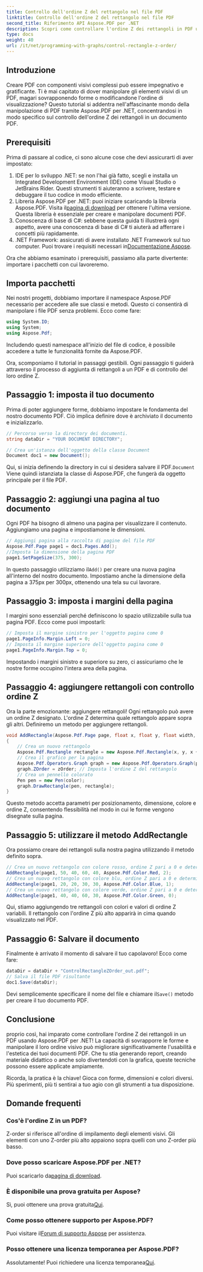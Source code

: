 ```yaml
---
title: Controllo dell'ordine Z del rettangolo nel file PDF
linktitle: Controllo dell'ordine Z del rettangolo nel file PDF
second_title: Riferimento API Aspose.PDF per .NET
description: Scopri come controllare l'ordine Z dei rettangoli in PDF usando Aspose.PDF per .NET in questo tutorial dettagliato passo dopo passo. Ideale per gli sviluppatori che desiderano migliorare i documenti PDF.
type: docs
weight: 40
url: /it/net/programming-with-graphs/control-rectangle-z-order/
---
```

## Introduzione

Creare PDF con componenti visivi complessi può essere impegnativo e gratificante. Ti è mai capitato di dover manipolare gli elementi visivi di un PDF, magari sovrapponendo forme o modificandone l'ordine di visualizzazione? Questo tutorial si addentra nell'affascinante mondo della manipolazione di PDF tramite Aspose.PDF per .NET, concentrandosi in modo specifico sul controllo dell'ordine Z dei rettangoli in un documento PDF. 

## Prerequisiti 

Prima di passare al codice, ci sono alcune cose che devi assicurarti di aver impostato:

1. IDE per lo sviluppo .NET: se non l'hai già fatto, scegli e installa un Integrated Development Environment (IDE) come Visual Studio o JetBrains Rider. Questi strumenti ti aiuteranno a scrivere, testare e debuggare il tuo codice in modo efficiente.
2.  Libreria Aspose.PDF per .NET: puoi iniziare scaricando la libreria Aspose.PDF. Visita il[pagina di download](https://releases.aspose.com/pdf/net/) per ottenere l'ultima versione. Questa libreria è essenziale per creare e manipolare documenti PDF.
3. Conoscenza di base di C#: sebbene questa guida ti illustrerà ogni aspetto, avere una conoscenza di base di C# ti aiuterà ad afferrare i concetti più rapidamente.
4.  .NET Framework: assicurati di avere installato .NET Framework sul tuo computer. Puoi trovare i requisiti necessari in[Documentazione Aspose](https://reference.aspose.com/pdf/net/).

Ora che abbiamo esaminato i prerequisiti, passiamo alla parte divertente: importare i pacchetti con cui lavoreremo.

## Importa pacchetti

Nei nostri progetti, dobbiamo importare il namespace Aspose.PDF necessario per accedere alle sue classi e metodi. Questo ci consentirà di manipolare i file PDF senza problemi. Ecco come fare:

```csharp
using System.IO;
using System;
using Aspose.Pdf;
```

Includendo questi namespace all'inizio del file di codice, è possibile accedere a tutte le funzionalità fornite da Aspose.PDF.

Ora, scomponiamo il tutorial in passaggi gestibili. Ogni passaggio ti guiderà attraverso il processo di aggiunta di rettangoli a un PDF e di controllo del loro ordine Z.

## Passaggio 1: imposta il tuo documento

Prima di poter aggiungere forme, dobbiamo impostare le fondamenta del nostro documento PDF. Ciò implica definire dove è archiviato il documento e inizializzarlo.

```csharp
// Percorso verso la directory dei documenti.
string dataDir = "YOUR DOCUMENT DIRECTORY";

// Crea un'istanza dell'oggetto della classe Document
Document doc1 = new Document();
```
 Qui, si inizia definendo la directory in cui si desidera salvare il PDF.`Document` Viene quindi istanziata la classe di Aspose.PDF, che fungerà da oggetto principale per il file PDF.

## Passaggio 2: aggiungi una pagina al tuo documento

Ogni PDF ha bisogno di almeno una pagina per visualizzare il contenuto. Aggiungiamo una pagina e impostiamone le dimensioni.

```csharp
// Aggiungi pagina alla raccolta di pagine del file PDF
Aspose.Pdf.Page page1 = doc1.Pages.Add();
//Imposta la dimensione della pagina PDF
page1.SetPageSize(375, 300);
```
 In questo passaggio utilizziamo il`Add()` per creare una nuova pagina all'interno del nostro documento. Impostiamo anche la dimensione della pagina a 375px per 300px, ottenendo una tela su cui lavorare.

## Passaggio 3: imposta i margini della pagina 

I margini sono essenziali perché definiscono lo spazio utilizzabile sulla tua pagina PDF. Ecco come puoi impostarli:

```csharp
// Imposta il margine sinistro per l'oggetto pagina come 0
page1.PageInfo.Margin.Left = 0;
// Imposta il margine superiore dell'oggetto pagina come 0
page1.PageInfo.Margin.Top = 0;
```
Impostando i margini sinistro e superiore su zero, ci assicuriamo che le nostre forme occupino l'intera area della pagina.

## Passaggio 4: aggiungere rettangoli con controllo ordine Z

Ora la parte emozionante: aggiungere rettangoli! Ogni rettangolo può avere un ordine Z designato. L'ordine Z determina quale rettangolo appare sopra gli altri. Definiremo un metodo per aggiungere rettangoli.

```csharp
void AddRectangle(Aspose.Pdf.Page page, float x, float y, float width, float height, Aspose.Pdf.Color color, int zOrder)
{
    // Crea un nuovo rettangolo
    Aspose.Pdf.Rectangle rectangle = new Aspose.Pdf.Rectangle(x, y, x + width, y + height);
    // Crea il grafico per la pagina
    Aspose.Pdf.Operators.Graph graph = new Aspose.Pdf.Operators.Graph(page);
    graph.ZOrder = zOrder; // Imposta l'ordine Z del rettangolo
    // Crea un pennello colorato
    Pen pen = new Pen(color);
    graph.DrawRectangle(pen, rectangle);
}
```
Questo metodo accetta parametri per posizionamento, dimensione, colore e ordine Z, consentendo flessibilità nel modo in cui le forme vengono disegnate sulla pagina.

## Passaggio 5: utilizzare il metodo AddRectangle

Ora possiamo creare dei rettangoli sulla nostra pagina utilizzando il metodo definito sopra.

```csharp
// Crea un nuovo rettangolo con colore rosso, ordine Z pari a 0 e determinate dimensioni
AddRectangle(page1, 50, 40, 60, 40, Aspose.Pdf.Color.Red, 2);
// Crea un nuovo rettangolo con colore blu, ordine Z pari a 0 e determinate dimensioni
AddRectangle(page1, 20, 20, 30, 30, Aspose.Pdf.Color.Blue, 1);
// Crea un nuovo rettangolo con colore verde, ordine Z pari a 0 e determinate dimensioni
AddRectangle(page1, 40, 40, 60, 30, Aspose.Pdf.Color.Green, 0);
```
Qui, stiamo aggiungendo tre rettangoli con colori e valori di ordine Z variabili. Il rettangolo con l'ordine Z più alto apparirà in cima quando visualizzato nel PDF.

## Passaggio 6: Salvare il documento 

Finalmente è arrivato il momento di salvare il tuo capolavoro! Ecco come fare:

```csharp
dataDir = dataDir + "ControlRectangleZOrder_out.pdf";
// Salva il file PDF risultante
doc1.Save(dataDir);
```
 Devi semplicemente specificare il nome del file e chiamare il`Save()` metodo per creare il tuo documento PDF.

## Conclusione 

proprio così, hai imparato come controllare l'ordine Z dei rettangoli in un PDF usando Aspose.PDF per .NET! La capacità di sovrapporre le forme e manipolare il loro ordine visivo può migliorare significativamente l'usabilità e l'estetica dei tuoi documenti PDF. Che tu stia generando report, creando materiale didattico o anche solo divertendoti con la grafica, queste tecniche possono essere applicate ampiamente.

Ricorda, la pratica è la chiave! Gioca con forme, dimensioni e colori diversi. Più sperimenti, più ti sentirai a tuo agio con gli strumenti a tua disposizione.

## Domande frequenti

### Cos'è l'ordine Z in un PDF?
Z-order si riferisce all'ordine di impilamento degli elementi visivi. Gli elementi con uno Z-order più alto appaiono sopra quelli con uno Z-order più basso.

### Dove posso scaricare Aspose.PDF per .NET?
 Puoi scaricarlo da[pagina di download](https://releases.aspose.com/pdf/net/).

### È disponibile una prova gratuita per Aspose?
 Sì, puoi ottenere una prova gratuita[Qui](https://releases.aspose.com/).

### Come posso ottenere supporto per Aspose.PDF?
 Puoi visitare il[Forum di supporto Aspose](https://forum.aspose.com/c/pdf/10) per assistenza.

### Posso ottenere una licenza temporanea per Aspose.PDF?
 Assolutamente! Puoi richiedere una licenza temporanea[Qui](https://purchase.aspose.com/temporary-license/).